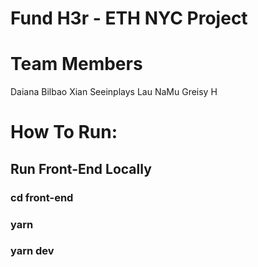 # Fund H3r - ETH NYC Project

# Team Members
Daiana Bilbao
Xian Seeinplays
Lau NaMu
Greisy H 


# How To Run:
## Run Front-End Locally
### cd front-end
### yarn
### yarn dev
